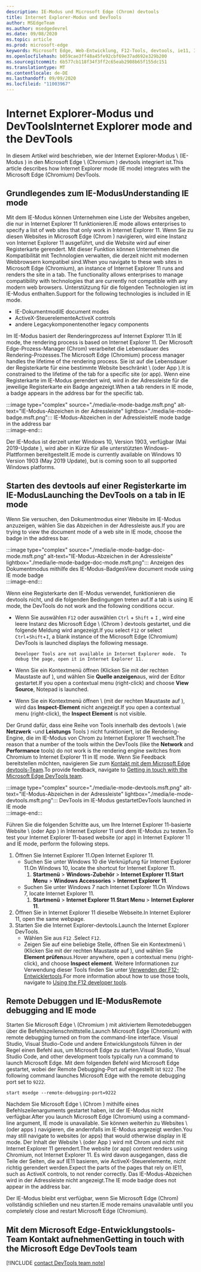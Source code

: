 ```yaml
---
description: IE-Modus und Microsoft Edge (Chrom) devtools
title: Internet Explorer-Modus und DevTools
author: MSEdgeTeam
ms.author: msedgedevrel
ms.date: 09/08/2020
ms.topic: article
ms.prod: microsoft-edge
keywords: Microsoft Edge, Web-Entwicklung, F12-Tools, devtools, ie11, Internet Explorer 11, IE-Modus
ms.openlocfilehash: b059cae3ff48a45fe92cbf69e37ad692e329b200
ms.sourcegitcommit: 6b577cb118f34f3ff2c65eab2908b65f155dc151
ms.translationtype: MT
ms.contentlocale: de-DE
ms.lasthandoff: 09/09/2020
ms.locfileid: "11003967"
---
```

# <span data-ttu-id="c4d99-104">Internet Explorer-Modus und DevTools</span><span class="sxs-lookup"><span data-stu-id="c4d99-104">Internet Explorer mode and the DevTools</span></span>  

<span data-ttu-id="c4d99-105">In diesem Artikel wird beschrieben, wie der Internet Explorer-Modus \ (IE-Modus \) in den Microsoft Edge \ (Chromium \) devtools integriert ist.</span><span class="sxs-lookup"><span data-stu-id="c4d99-105">This article describes how Internet Explorer mode \(IE mode\) integrates with the Microsoft Edge \(Chromium\) DevTools.</span></span>  

## <span data-ttu-id="c4d99-106">Grundlegendes zum IE-Modus</span><span class="sxs-lookup"><span data-stu-id="c4d99-106">Understanding IE mode</span></span>  

<span data-ttu-id="c4d99-107">Mit dem IE-Modus können Unternehmen eine Liste der Websites angeben, die nur in Internet Explorer 11 funktionieren.</span><span class="sxs-lookup"><span data-stu-id="c4d99-107">IE mode allows enterprises to specify a list of web sites that only work in Internet Explorer 11.</span></span>  <span data-ttu-id="c4d99-108">Wenn Sie zu diesen Websites in Microsoft Edge (Chrom \) navigieren, wird eine Instanz von Internet Explorer 11 ausgeführt, und die Website wird auf einer Registerkarte gerendert.  Mit dieser Funktion können Unternehmen die Kompatibilität mit Technologien verwalten, die derzeit nicht mit modernen Webbrowsern kompatibel sind.</span><span class="sxs-lookup"><span data-stu-id="c4d99-108">When you navigate to these web sites in Microsoft Edge \(Chromium\), an instance of Internet Explorer 11 runs and renders the site in a tab.  The functionality allows enterprises to manage compatibility with technologies that are currently not compatible with any modern web browsers.</span></span>  <span data-ttu-id="c4d99-109">Unterstützung für die folgenden Technologien ist im IE-Modus enthalten.</span><span class="sxs-lookup"><span data-stu-id="c4d99-109">Support for the following technologies is included in IE mode.</span></span>  

*   <span data-ttu-id="c4d99-110">IE-Dokumentmodi</span><span class="sxs-lookup"><span data-stu-id="c4d99-110">IE document modes</span></span>  
*   <span data-ttu-id="c4d99-111">ActiveX-Steuerelemente</span><span class="sxs-lookup"><span data-stu-id="c4d99-111">ActiveX controls</span></span>  
*   <span data-ttu-id="c4d99-112">andere Legacykomponenten</span><span class="sxs-lookup"><span data-stu-id="c4d99-112">other legacy components</span></span>  

<span data-ttu-id="c4d99-113">Im IE-Modus basiert der Renderingprozess auf Internet Explorer 11.</span><span class="sxs-lookup"><span data-stu-id="c4d99-113">In IE mode, the rendering process is based on Internet Explorer 11.</span></span>  <span data-ttu-id="c4d99-114">Der Microsoft Edge-Prozess-Manager (Chrom) verarbeitet die Lebensdauer des Rendering-Prozesses.</span><span class="sxs-lookup"><span data-stu-id="c4d99-114">The Microsoft Edge \(Chromium\) process manager handles the lifetime of the rendering process.</span></span>  <span data-ttu-id="c4d99-115">Sie ist auf die Lebensdauer der Registerkarte für eine bestimmte Website beschränkt \ (oder App \).</span><span class="sxs-lookup"><span data-stu-id="c4d99-115">It is constrained to the lifetime of the tab for a specific site \(or app\).</span></span>  <span data-ttu-id="c4d99-116">Wenn eine Registerkarte im IE-Modus gerendert wird, wird in der Adressleiste für die jeweilige Registerkarte ein Badge angezeigt.</span><span class="sxs-lookup"><span data-stu-id="c4d99-116">When a tab renders in IE mode, a badge appears in the address bar for the specific tab.</span></span>  

:::image type="complex" source="./media/ie-mode-badge.msft.png" alt-text="IE-Modus-Abzeichen in der Adressleiste" lightbox="./media/ie-mode-badge.msft.png":::
   <span data-ttu-id="c4d99-118">IE-Modus-Abzeichen in der Adressleiste</span><span class="sxs-lookup"><span data-stu-id="c4d99-118">IE mode badge in the address bar</span></span>  
:::image-end:::  

<span data-ttu-id="c4d99-119">Der IE-Modus ist derzeit unter Windows 10, Version 1903, verfügbar (Mai 2019-Update \), wird aber in Kürze für alle unterstützten Windows-Plattformen bereitgestellt.</span><span class="sxs-lookup"><span data-stu-id="c4d99-119">IE mode is currently available on Windows 10 Version 1903 \(May 2019 Update\), but is coming soon to all supported Windows platforms.</span></span>  

## <span data-ttu-id="c4d99-120">Starten des devtools auf einer Registerkarte im IE-Modus</span><span class="sxs-lookup"><span data-stu-id="c4d99-120">Launching the DevTools on a tab in IE mode</span></span>  

<span data-ttu-id="c4d99-121">Wenn Sie versuchen, den Dokumentmodus einer Website im IE-Modus anzuzeigen, wählen Sie das Abzeichen in der Adressleiste aus.</span><span class="sxs-lookup"><span data-stu-id="c4d99-121">If you are trying to view the document mode of a web site in IE mode, choose the badge in the address bar.</span></span>  

:::image type="complex" source="./media/ie-mode-badge-doc-mode.msft.png" alt-text="IE-Modus-Abzeichen in der Adressleiste" lightbox="./media/ie-mode-badge-doc-mode.msft.png":::
   <span data-ttu-id="c4d99-123">Anzeigen des Dokumentmodus mithilfe des IE-Modus-Badges</span><span class="sxs-lookup"><span data-stu-id="c4d99-123">View document mode using IE mode badge</span></span>  
:::image-end:::  

<span data-ttu-id="c4d99-124">Wenn eine Registerkarte den IE-Modus verwendet, funktionieren die devtools nicht, und die folgenden Bedingungen treten auf.</span><span class="sxs-lookup"><span data-stu-id="c4d99-124">If a tab is using IE mode, the DevTools do not work and the following conditions occur.</span></span>

*   <span data-ttu-id="c4d99-125">Wenn Sie auswählen `F12` oder auswählen `Ctrl` + `Shift` + `I` , wird eine leere Instanz des Microsoft Edge \ (Chrom \) devtools gestartet, und die folgende Meldung wird angezeigt.</span><span class="sxs-lookup"><span data-stu-id="c4d99-125">If you select `F12` or select `Ctrl`+`Shift`+`I`, a blank instance of the Microsoft Edge \(Chromium\) DevTools is launched displays the following message.</span></span>  
    
    ```text
    Developer Tools are not available in Internet Explorer mode.  To debug the page, open it in Internet Explorer 11.
    ```  
    
*   <span data-ttu-id="c4d99-126">Wenn Sie ein Kontextmenü öffnen (Klicken Sie mit der rechten Maustaste auf \), und wählen Sie **Quelle anzeigen**aus, wird der Editor gestartet.</span><span class="sxs-lookup"><span data-stu-id="c4d99-126">If you open a contextual menu \(right-click\) and choose **View Source**, Notepad is launched.</span></span>  
*   <span data-ttu-id="c4d99-127">Wenn Sie ein Kontextmenü öffnen \ (mit der rechten Maustaste auf \), wird das **Inspect-Element** nicht angezeigt.</span><span class="sxs-lookup"><span data-stu-id="c4d99-127">If you open a contextual menu \(right-click\), the **Inspect Element** is not visible.</span></span>  

<span data-ttu-id="c4d99-128">Der Grund dafür, dass eine Reihe von Tools innerhalb des devtools \ (wie **Netzwerk** -und **Leistungs** Tools \) nicht funktioniert, ist die Rendering-Engine, die im IE-Modus von Chrom zu Internet Explorer 11 wechselt.</span><span class="sxs-lookup"><span data-stu-id="c4d99-128">The reason that a number of the tools within the DevTools \(like the **Network** and **Performance** tools\) do not work is the rendering engine switches from Chromium to Internet Explorer 11 in IE mode.</span></span>  <span data-ttu-id="c4d99-129">Wenn Sie Feedback bereitstellen möchten, navigieren Sie zum [Kontakt mit dem Microsoft Edge devtools-Team](#getting-in-touch-with-the-microsoft-edge-devtools-team).</span><span class="sxs-lookup"><span data-stu-id="c4d99-129">To provide feedback, navigate to [Getting in touch with the Microsoft Edge DevTools team](#getting-in-touch-with-the-microsoft-edge-devtools-team).</span></span>  

:::image type="complex" source="./media/ie-mode-devtools.msft.png" alt-text="IE-Modus-Abzeichen in der Adressleiste" lightbox="./media/ie-mode-devtools.msft.png":::
   <span data-ttu-id="c4d99-131">DevTools im IE-Modus gestartet</span><span class="sxs-lookup"><span data-stu-id="c4d99-131">DevTools launched in IE mode</span></span>  
:::image-end:::  

<span data-ttu-id="c4d99-132">Führen Sie die folgenden Schritte aus, um Ihre Internet Explorer 11-basierte Website \ (oder App \) in Internet Explorer 11 und dem IE-Modus zu testen.</span><span class="sxs-lookup"><span data-stu-id="c4d99-132">To test your Internet Explorer 11-based website \(or app\) in Internet Explorer 11 and IE mode, perform the following steps.</span></span>  

1.  <span data-ttu-id="c4d99-133">Öffnen Sie Internet Explorer 11.</span><span class="sxs-lookup"><span data-stu-id="c4d99-133">Open Internet Explorer 11.</span></span>  
    *   <span data-ttu-id="c4d99-134">Suchen Sie unter Windows 10 die Verknüpfung für Internet Explorer 11.</span><span class="sxs-lookup"><span data-stu-id="c4d99-134">On Windows 10, locate the shortcut for Internet Explorer 11.</span></span>
        1.  <span data-ttu-id="c4d99-135">**Startmenü**  >  **Windows-Zubehör**  >  **Internet Explorer 11**.</span><span class="sxs-lookup"><span data-stu-id="c4d99-135">**Start Menu** > **Windows Accessories** > **Internet Explorer 11**.</span></span>  
    *   <span data-ttu-id="c4d99-136">Suchen Sie unter Windows 7 nach Internet Explorer 11.</span><span class="sxs-lookup"><span data-stu-id="c4d99-136">On Windows 7, locate Internet Explorer 11.</span></span>
        1.  <span data-ttu-id="c4d99-137">**Startmenü**  >  **Internet Explorer 11**.</span><span class="sxs-lookup"><span data-stu-id="c4d99-137">**Start Menu** > **Internet Explorer 11**.</span></span>  
1.  <span data-ttu-id="c4d99-138">Öffnen Sie in Internet Explorer 11 dieselbe Webseite.</span><span class="sxs-lookup"><span data-stu-id="c4d99-138">In Internet Explorer 11, open the same webpage.</span></span>  
1.  <span data-ttu-id="c4d99-139">Starten Sie die Internet Explorer-devtools.</span><span class="sxs-lookup"><span data-stu-id="c4d99-139">Launch the Internet Explorer DevTools.</span></span>  
    *   <span data-ttu-id="c4d99-140">Wählen Sie aus `F12` .</span><span class="sxs-lookup"><span data-stu-id="c4d99-140">Select `F12`.</span></span>  
    *   <span data-ttu-id="c4d99-141">Zeigen Sie auf eine beliebige Stelle, öffnen Sie ein Kontextmenü \ (Klicken Sie mit der rechten Maustaste auf \), und wählen Sie **Element prüfen**aus.</span><span class="sxs-lookup"><span data-stu-id="c4d99-141">Hover anywhere, open a contextual menu \(right-click\), and choose **Inspect element**.</span></span>  <span data-ttu-id="c4d99-142">Weitere Informationen zur Verwendung dieser Tools finden Sie unter [Verwenden der F12-Entwicklertools][PreviousVersionsWindowsInternetExplorerDeveloperSamplesbg182326].</span><span class="sxs-lookup"><span data-stu-id="c4d99-142">For more information about how to use those tools, navigate to [Using the F12 developer tools][PreviousVersionsWindowsInternetExplorerDeveloperSamplesbg182326].</span></span>  

## <span data-ttu-id="c4d99-143">Remote Debuggen und IE-Modus</span><span class="sxs-lookup"><span data-stu-id="c4d99-143">Remote debugging and IE mode</span></span>  

<span data-ttu-id="c4d99-144">Starten Sie Microsoft Edge \ (Chromium \) mit aktiviertem Remotedebuggen über die Befehlszeilenschnittstelle.</span><span class="sxs-lookup"><span data-stu-id="c4d99-144">Launch Microsoft Edge \(Chromium\) with remote debugging turned on from the command-line interface.</span></span>  <span data-ttu-id="c4d99-145">Visual Studio, Visual Studio-Code und andere Entwicklungstools führen in der Regel einen Befehl aus, um Microsoft Edge zu starten.</span><span class="sxs-lookup"><span data-stu-id="c4d99-145">Visual Studio, Visual Studio Code, and other development tools typically run a command to launch Microsoft Edge.</span></span>  <span data-ttu-id="c4d99-146">Mit dem folgenden Befehl wird Microsoft Edge gestartet, wobei der Remote Debugging-Port auf eingestellt ist `9222` .</span><span class="sxs-lookup"><span data-stu-id="c4d99-146">The following command launches Microsoft Edge with the remote debugging port set to `9222`.</span></span>  

```shell
start msedge --remote-debugging-port=9222
```  

<span data-ttu-id="c4d99-147">Nachdem Sie Microsoft Edge \ (Chrom \) mithilfe eines Befehlszeilenarguments gestartet haben, ist der IE-Modus nicht verfügbar.</span><span class="sxs-lookup"><span data-stu-id="c4d99-147">After you launch Microsoft Edge \(Chromium\) using a command-line argument, IE mode is unavailable.</span></span>  <span data-ttu-id="c4d99-148">Sie können weiterhin zu Websites \ (oder apps \) navigieren, die andernfalls im IE-Modus angezeigt werden.</span><span class="sxs-lookup"><span data-stu-id="c4d99-148">You may still navigate to websites \(or apps\) that would otherwise display in IE mode.</span></span> <span data-ttu-id="c4d99-149">Der Inhalt der Website \ (oder App \) wird mit Chrom und nicht mit Internet Explorer 11 gerendert.</span><span class="sxs-lookup"><span data-stu-id="c4d99-149">The website \(or app\) content renders using Chromium, not Internet Explorer 11.</span></span>  <span data-ttu-id="c4d99-150">Es wird davon ausgegangen, dass die Teile der Seiten, die auf IE11 basieren, wie ActiveX-Steuerelemente, nicht richtig gerendert werden.</span><span class="sxs-lookup"><span data-stu-id="c4d99-150">Expect the parts of the pages that rely on IE11, such as ActiveX controls, to not render correctly.</span></span>  <span data-ttu-id="c4d99-151">Das IE-Modus-Abzeichen wird in der Adressleiste nicht angezeigt.</span><span class="sxs-lookup"><span data-stu-id="c4d99-151">The IE mode badge does not appear in the address bar.</span></span>  

<span data-ttu-id="c4d99-152">Der IE-Modus bleibt erst verfügbar, wenn Sie Microsoft Edge (Chrom) vollständig schließen und neu starten.</span><span class="sxs-lookup"><span data-stu-id="c4d99-152">IE mode remains unavailable until you completely close and restart Microsoft Edge \(Chromium\).</span></span>  

## <span data-ttu-id="c4d99-153">Mit dem Microsoft Edge-Entwicklungstools-Team Kontakt aufnehmen</span><span class="sxs-lookup"><span data-stu-id="c4d99-153">Getting in touch with the Microsoft Edge DevTools team</span></span>  

[!INCLUDE [contact DevTools team note](./includes/contact-devtools-team-note.md)]  

<!-- links -->  

[PreviousVersionsWindowsInternetExplorerDeveloperSamplesbg182326]: /previous-versions/windows/internet-explorer/ie-developer/samples/bg182326(v%3dvs.85) "Verwenden der F12-Entwicklertools | Microsoft docs"  
